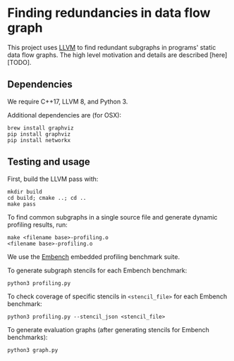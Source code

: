 # Finding redundancies in data flow graph

This project uses [LLVM][] to find redundant subgraphs in programs' static data
flow graphs. The high level motivation and details are described [here][TODO].

[llvm]: https://llvm.org

## Dependencies

We require C++17, LLVM 8, and Python 3.

Additional dependencies are (for OSX):

    brew install graphviz
    pip install graphviz
    pip install networkx

## Testing and usage

First, build the LLVM pass with:

    mkdir build
    cd build; cmake ..; cd ..
    make pass

To find common subgraphs in a single source file and generate dynamic profiling
results, run:

    make <filename base>-profiling.o
    <filename base>-profiling.o

We use the [Embench] embedded profiling benchmark suite.

To generate subgraph stencils for each Embench benchmark:

	python3 profiling.py

To check coverage of specific stencils in `<stencil_file>` for each Embench
benchmark:

	python3 profiling.py --stencil_json <stencil_file>

To generate evaluation graphs (after generating stencils for Embench benchmarks):
	
	python3 graph.py

[embench]: https://embench.org
